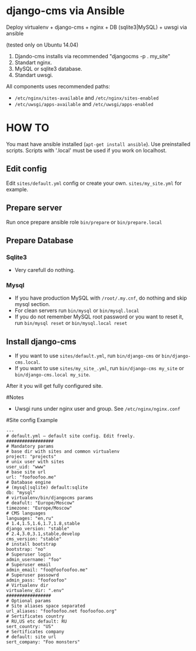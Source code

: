 # django-cms via Ansible
Deploy virtualenv + django-cms + nginx + DB (sqlite3|MySQL) + uwsgi via ansible

(tested only on Ubuntu 14.04)

1) Djando-cms installs via recommended "djangocms -p . my_site"
2) Standart nginx.
3) MySQL or sqlite3 database.
4) Standart uwsgi.

All components uses recommended paths:
* `/etc/nginx/sites-available` and `/etc/nginx/sites-enabled`
* `/etc/uwsgi/apps-available` and `/etc/uwsgi/apps-enabled` 

# HOW TO

You mast have ansible installed (`apt-get install ansible`).
Use preinstalled scripts. Scripts with '.local' must be used if you work on localhost.

## Edit config
Edit `sites/default.yml` config or create your own. `sites/my_site.yml` for example.
## Prepare server
Run once prepare ansible role `bin/prepare` or `bin/prepare.local`
## Prepare Database
### Sqlite3
* Very carefull do nothing.
### Mysql
* If you have production MySQL with `/root/.my.cnf`, do nothing and skip mysql section.
* For clean servers run `bin/mysql` or `bin/mysql.local`
* If you do not remember MySQL root password or you want to reset it, run `bin/mysql reset` or `bin/mysql.local reset`
## Install django-cms
* If you want to use `sites/default.yml`, run `bin/django-cms` or `bin/django-cms.local`.
* If you want to use `sites/my_site_.yml`, run `bin/django-cms my_site` or `bin/django-cms.local my_site`.

After it you will get fully configured site.

#Notes
* Uwsgi runs under nginx user and group. See `/etc/nginx/nginx.conf`

#Site config Example
```
---
# default.yml — default site config. Edit freely.
##################
# Mandatory params
# base dir with sites and common virtualenv
project: "projects"
# unix user with sites
user_uid: "www"
# base site url
url: "foofoofoo.me"
# Database engine
# (mysql|sqlite) default:sqlite
db: "mysql"
# virtualenv/bin/djangocms params
# deafult: "Europe/Moscow"
timezone: "Europe/Moscow"
# CMS languages
languages: "en,ru"
# 1.4,1.5,1.6,1.7,1.8,stable
django_version: "stable"
# 2.4,3.0,3.1,stable,develop
cms_version: "stable"
# install bootstrap
bootstrap: "no"
# Superuser login
admin_username: "foo"
# Superuser email
admin_email: "foo@foofoofoo.me"
# Superuser passowrd
admin_pass: "foofoofoo"
# Virtualenv dir
virtualenv_dir: ".env"
#################
# Optional params
# Site aliases space separated
url_aliases: "foofoofoo.net foofoofoo.org"
# Sertificates country
# RU,US etc default: RU
sert_country: "US"
# Sertificates company
# default: site url
sert_company: "Foo monsters"
```

